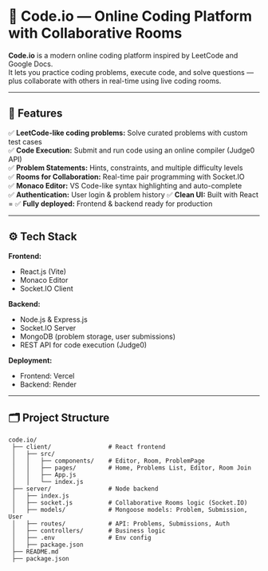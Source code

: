 # 🚀 Code.io — Online Coding Platform with Collaborative Rooms

**Code.io** is a modern online coding platform inspired by LeetCode and Google Docs.  
It lets you practice coding problems, execute code, and solve questions — plus collaborate with others in real-time using live coding rooms.

---

## 📌 **Features**

✅ **LeetCode-like coding problems:** Solve curated problems with custom test cases  
✅ **Code Execution:** Submit and run code using an online compiler (Judge0 API)  
✅ **Problem Statements:** Hints, constraints, and multiple difficulty levels  
✅ **Rooms for Collaboration:** Real-time pair programming with Socket.IO  
✅ **Monaco Editor:** VS Code-like syntax highlighting and auto-complete  
✅ **Authentication:** User login & problem history 
✅ **Clean UI:** Built with React =
✅ **Fully deployed:** Frontend & backend ready for production

---

## ⚙️ **Tech Stack**

**Frontend:**  
- React.js (Vite)
- Monaco Editor
- Socket.IO Client

**Backend:**  
- Node.js & Express.js
- Socket.IO Server
- MongoDB (problem storage, user submissions)
- REST API for code execution (Judge0)

**Deployment:**  
- Frontend: Vercel   
- Backend: Render 

---

## 🗂️ **Project Structure**

```plaintext
code.io/
 ├── client/                # React frontend
 │   ├── src/
 │   │   ├── components/    # Editor, Room, ProblemPage
 │   │   ├── pages/         # Home, Problems List, Editor, Room Join
 │   │   ├── App.js
 │   │   └── index.js
 ├── server/                # Node backend
 │   ├── index.js
 │   ├── socket.js          # Collaborative Rooms logic (Socket.IO)
 │   ├── models/            # Mongoose models: Problem, Submission, User
 │   ├── routes/            # API: Problems, Submissions, Auth
 │   ├── controllers/       # Business logic
 │   ├── .env               # Env config
 │   ├── package.json
 ├── README.md
 ├── package.json
